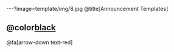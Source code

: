 ---?image=template/img/8.jpg
@title[Announcement Templates]

## @color[black](Conclusión<br>...)

@fa[arrow-down text-red]

